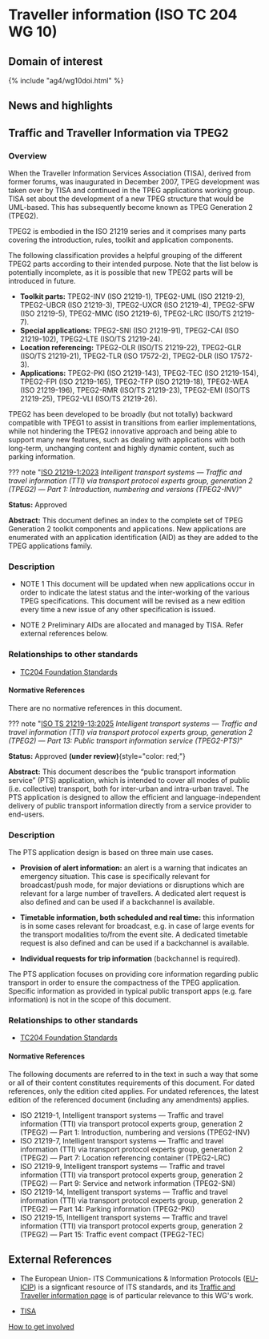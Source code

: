 # Traveller information (ISO TC 204 WG 10)

## Domain of interest
<!-- DO NOT CHANGE THIS FILE REFERENCE! It aligns with this WG's respective domain of interest definition contained in TC204's Strategic Business Plan as approved by ISO. -->

{% include "ag4/wg10doi.html" %}

## News and highlights
<!-- ## News and highlights (optional)
    Refer docs\wg1\index.md for an example of how to include & format any desired WG news & highlights content. Add content AFTER inserting a new line below this comment. 
-->

<!-- === DESCRIPTIONS OF WG STANDARDS / DOCUMENTS ===
    The content below is distilled from the respective WG section in "JSAE ITS Standardization Activities of ISO/TC204 - 2024" and iso.org/obp and is intended as an initial example only for future editing by the repsective WG.
-->

## Traffic and Traveller Information via TPEG2
<!-- Standard subject area
    Edit the ## <header title> above to contextualise the respective group of standards described below.
-->

### Overview <!-- Optional -->
<!-- On a new line below, provide an overview of the subject area for the associated group of standards. -->
When the Traveller Information Services Association (TISA), derived from former forums, was inaugurated in December 2007, TPEG development was taken over by TISA and continued in the TPEG applications working group. TISA set about the development of a new TPEG structure that would be UML-based. This has subsequently become known as TPEG Generation 2 (TPEG2).

TPEG2 is embodied in the ISO 21219 series and it comprises many parts covering the introduction, rules, toolkit and application components.

The following classification provides a helpful grouping of the different TPEG2 parts according to their intended purpose. Note that the list below is potentially incomplete, as it is possible that new TPEG2 parts will be introduced in future.

- **Toolkit parts:** TPEG2-INV (ISO 21219-1), TPEG2-UML (ISO 21219-2), TPEG2-UBCR (ISO 21219-3), TPEG2-UXCR (ISO 21219-4), TPEG2-SFW (ISO 21219-5), TPEG2-MMC (ISO 21219-6), TPEG2-LRC (ISO/TS 21219-7).
- **Special applications:** TPEG2-SNI (ISO 21219-91), TPEG2-CAI (ISO 21219-102), TPEG2-LTE (ISO/TS 21219-24).
- **Location referencing:** TPEG2-OLR (ISO/TS 21219-22), TPEG2-GLR (ISO/TS 21219-21), TPEG2-TLR (ISO 17572-2), TPEG2-DLR (ISO 17572-3).
- **Applications:** TPEG2-PKI (ISO 21219-143), TPEG2-TEC (ISO 21219-154), TPEG2-FPI (ISO 21219-165), TPEG2-TFP (ISO 21219-18), TPEG2-WEA (ISO 21219-196), TPEG2-RMR (ISO/TS 21219-23), TPEG2-EMI (ISO/TS 21219-25), TPEG2-VLI (ISO/TS 21219-26).

TPEG2 has been developed to be broadly (but not totally) backward compatible with TPEG1 to assist in transitions from earlier implementations, while not hindering the TPEG2 innovative approach and being able to support many new features, such as dealing with applications with both long-term, unchanging content and highly dynamic content, such as parking information.

<!-- Start web info for standard / document -->
??? note "[ISO 21219-1:2023](https://www.iso.org/obp/ui#iso:std:iso:21219:-1:ed-1:v1:en) _Intelligent transport systems — Traffic and travel information (TTI) via transport protocol experts group, generation 2 (TPEG2) — Part 1: Introduction, numbering and versions (TPEG2-INV)_"
<!-- edit document reference information
  retain: ??? note "[ : ]( ) _ _"
  find publicly available ISO document URL & info here: iso.org/obp/ui
-->

**Status:** Approved
<!-- Copy relevant status line from the following list: 
  Edition 1 **(under development)**{style="color: red;"}
  Approved
  Approved **(under revision)**{style="color: red;"} 
-->

**Abstract:** This document defines an index to the complete set of TPEG Generation 2 toolkit components and applications. New applications are enumerated with an application identification (AID) as they are added to the TPEG applications family.

### Description

- NOTE 1 This document will be updated when new applications occur in order to indicate the latest status and the inter-working of the various TPEG specifications. This document will be revised as a new edition every time a new issue of any other specification is issued.

- NOTE 2 Preliminary AIDs are allocated and managed by TISA. Refer external references below.

### Relationships to other standards
<!-- Relationships to other standards
  e.g., list Normative references and comm stack references
  *** PLEASE *** retain the link to "TC204 Foundational Standards" as the first relationship in the list below 
-->

- [TC204 Foundation Standards](../foundational.md)

#### Normative References

There are no normative references in this document.

<!-- End Standard -->

<!-- Start web info for standard / document -->
??? note "[ISO TS 21219-13:2025](https://www.iso.org/obp/ui#iso:std:iso:ts:21219:-13:ed-1:v1:en) _Intelligent transport systems — Traffic and travel information (TTI) via transport protocol experts group, generation 2 (TPEG2) — Part 13: Public transport information service (TPEG2-PTS)_"

**Status:** Approved **(under review)**{style="color: red;"}
<!-- Copy relevant status line from the following list: 
  Edition 1 **(under development)**{style="color: red;"}
  Approved
  Approved **(under revision)**{style="color: red;"} 
-->

**Abstract:** This document describes the “public transport information service” (PTS) application, which is intended to cover all modes of public (i.e. collective) transport, both for inter-urban and intra-urban travel. The PTS application is designed to allow the efficient and language-independent delivery of public transport information directly from a service provider to end-users.

### Description

The PTS application design is based on three main use cases.

- **Provision of alert information:** an alert is a warning that indicates an emergency situation. This case is specifically relevant for broadcast/push mode, for major deviations or disruptions which are relevant for a large number of travellers. A dedicated alert request is also defined and can be used if a backchannel is available.

- **Timetable information, both scheduled and real time:** this information is in some cases relevant for broadcast, e.g. in case of large events for the transport modalities to/from the event site. A dedicated timetable request is also defined and can be used if a backchannel is available.

- **Individual requests for trip information** (backchannel is required).

The PTS application focuses on providing core information regarding public transport in order to ensure the compactness of the TPEG application. Specific information as provided in typical public transport apps (e.g. fare information) is not in the scope of this document.

### Relationships to other standards
<!-- Relationships to other standards
  e.g., list Normative references and comm stack references
  *** PLEASE *** retain the link to "TC204 Foundational Standards" as the first relationship in the list below 
-->

- [TC204 Foundation Standards](../foundational.md)

#### Normative References

The following documents are referred to in the text in such a way that some or all of their content constitutes requirements of this document. For dated references, only the edition cited applies. For undated references, the latest edition of the referenced document (including any amendments) applies.

- ISO 21219-1, Intelligent transport systems — Traffic and travel information (TTI) via transport protocol experts group, generation 2 (TPEG2) — Part 1: Introduction, numbering and versions (TPEG2-INV)
- ISO 21219-7, Intelligent transport systems — Traffic and travel information (TTI) via transport protocol experts group, generation 2 (TPEG2) — Part 7: Location referencing container (TPEG2-LRC)
- ISO 21219-9, Intelligent transport systems — Traffic and travel information (TTI) via transport protocol experts group, generation 2 (TPEG2) — Part 9: Service and network information (TPEG2-SNI)
- ISO 21219-14, Intelligent transport systems — Traffic and travel information (TTI) via transport protocol experts group, generation 2 (TPEG2) — Part 14: Parking information (TPEG2-PKI)
- ISO 21219-15, Intelligent transport systems — Traffic and travel information (TTI) via transport protocol experts group, generation 2 (TPEG2) — Part 15: Traffic event compact (TPEG2-TEC)
<!-- End Standard -->

<!-- End subject area -->

## External References

- The European Union- ITS Communications & Information Protocols ([EU-ICIP](https://www.mobilityits.eu)) is a signficant resource of ITS standards, and its [Traffic and Traveller information page](https://www.mobilityits.eu/traffic-transport-information) is of particular relevance to this WG's work.

- [TISA](http://www.tisa.org/)

[How to get involved](../contact.md)

